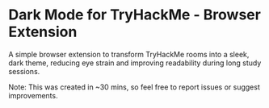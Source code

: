 # Dark Mode for TryHackMe - Browser Extension

A simple browser extension to transform TryHackMe rooms into a sleek, dark theme, reducing eye strain and improving readability during long study sessions.

Note:
This was created in ~30 mins, so feel free to report issues or suggest improvements.